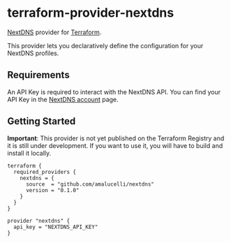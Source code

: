 # terraform-provider-nextdns

[NextDNS](https://nextdns.io/) provider for [Terraform](https://terraform.io).

This provider lets you declaratively define the configuration for your NextDNS profiles.

## Requirements

An API Key is required to interact with the NextDNS API.
You can find your API Key in the [NextDNS account](https://my.nextdns.io/account) page.

## Getting Started

**Important**: This provider is not yet published on the Terraform Registry
and it is still under development. If you want to use it, you will have to build and install it locally.

```hcl
terraform {
  required_providers {
    nextdns = {
      source  = "github.com/amalucelli/nextdns"
      version = "0.1.0"
    }
  }
}

provider "nextdns" {
  api_key = "NEXTDNS_API_KEY"
}
```
